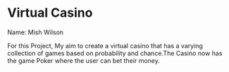 # Virtual Casino

Name: Mish Wilson

For this Project, My aim to create a virtual casino that has a varying collection
of games based on probability and chance.The Casino now has the game Poker
where the user can bet their money. 
